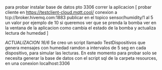 para probar
instalar base de datos pto 3306
correr la aplicacion
[ probar cliente en
  https://testclient-cloud.mqtt.cool/
  conexion a tcp://broker.hivemq.com:1883
  publicar en el topico sensor/humidity/1 al 5 un valor por ejemplo de 10 si queremos ver que se prenda la bomba
  ver en la ventana de la aplicacion como cambia el estado de la bomba y actualiza lectura de humedad ]

  *ACTUALIZACION 16/6*
  Se creo un script llamado TestDispositivos que genera mensajes con humedad ramdon a intervalos de 5 seg en 
  cada dispositivo, para simular las lecturas.
  En este momento para probar solo se necesita generar la base de datos con el 
  script sql de la carpeta resources, en una conexion localhost:3306
